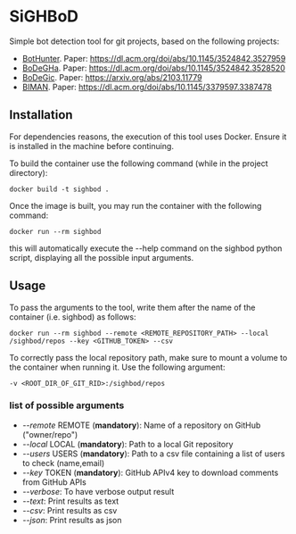# SiGHBoD
Simple bot detection tool for git projects, based on the following projects:

- [BotHunter](https://github.com/ahmad-abdellatif/BotHunter). Paper: https://dl.acm.org/doi/abs/10.1145/3524842.3527959
- [BoDeGHa](https://github.com/mehdigolzadeh/bodegha). Paper: https://dl.acm.org/doi/abs/10.1145/3524842.3528520
- [BoDeGic](https://github.com/mehdigolzadeh/BoDeGiC). Paper: https://arxiv.org/abs/2103.11779
- [BIMAN](https://github.com/ssc-oscar/BIMAN_bot_detection). Paper: https://dl.acm.org/doi/abs/10.1145/3379597.3387478

## Installation

For dependencies reasons, the execution of this tool uses Docker. Ensure it is installed in the machine before continuing. 

To build the container use the following command (while in the project directory):
```
docker build -t sighbod . 
```

Once the image is built, you may run the container with the following command: 
```
docker run --rm sighbod
```
this will automatically execute the --help command on the sighbod python script, displaying all the possible input arguments.

## Usage

To pass the arguments to the tool, write them after the name of the container (i.e. sighbod) as follows:
```
docker run --rm sighbod --remote <REMOTE_REPOSITORY_PATH> --local /sighbod/repos --key <GITHUB_TOKEN> --csv
```

To correctly pass the local repository path, make sure to mount a volume to the container when running it. Use the following argument:
```
-v <ROOT_DIR_OF_GIT_RID>:/sighbod/repos
```

### list of possible arguments
- _--remote_ REMOTE (**mandatory**): Name of a repository on GitHub ("owner/repo")
- _--local_ LOCAL (**mandatory**): Path to a local Git repository
- _--users_ USERS (**mandatory**): Path to a csv file containing a list of users to check (name,email)
- _--key_ TOKEN (**mandatory**): GitHub APIv4 key to download comments from GitHub APIs
- _--verbose_:        To have verbose output result
- _--text_:           Print results as text
- _--csv_:            Print results as csv
- _--json_:           Print results as json